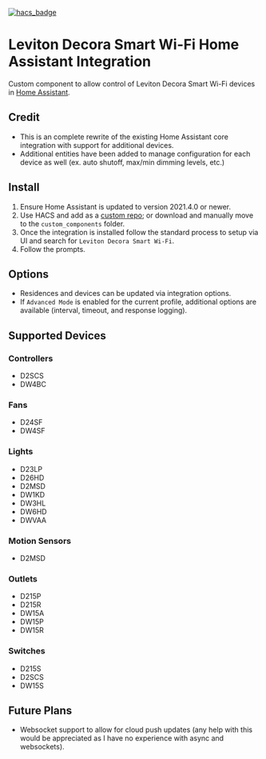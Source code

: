 [![hacs_badge](https://img.shields.io/badge/HACS-Custom-41BDF5.svg?style=for-the-badge)](https://github.com/hacs/integration)
# Leviton Decora Smart Wi-Fi Home Assistant Integration
Custom component to allow control of Leviton Decora Smart Wi-Fi devices in [Home Assistant](https://home-assistant.io).

## Credit
- This is an complete rewrite of the existing Home Assistant core integration with support for additional devices.
- Additional entities have been added to manage configuration for each device as well (ex. auto shutoff, max/min dimming levels, etc.)

## Install
1. Ensure Home Assistant is updated to version 2021.4.0 or newer.
2. Use HACS and add as a [custom repo](https://hacs.xyz/docs/faq/custom_repositories); or download and manually move to the `custom_components` folder.
3. Once the integration is installed follow the standard process to setup via UI and search for `Leviton Decora Smart Wi-Fi`.
4. Follow the prompts.

## Options
- Residences and devices can be updated via integration options.
- If `Advanced Mode` is enabled for the current profile, additional options are available (interval, timeout, and response logging).

## Supported Devices
### Controllers
- D2SCS
- DW4BC
### Fans
- D24SF
- DW4SF
### Lights
- D23LP
- D26HD
- D2MSD
- DW1KD
- DW3HL
- DW6HD
- DWVAA
### Motion Sensors
- D2MSD
### Outlets
- D215P
- D215R
- DW15A
- DW15P
- DW15R
### Switches
- D215S
- D2SCS
- DW15S

## Future Plans
- Websocket support to allow for cloud push updates (any help with this would be appreciated as I have no experience with async and websockets).
